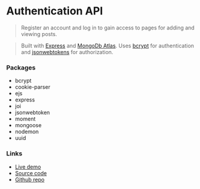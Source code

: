 # Authentication API

> Register an account and log in to gain access to pages for adding and viewing posts.

> Built with [Express](https://expressjs.com/) and [MongoDb Atlas](https://www.mongodb.com/atlas). Uses [bcrypt](https://www.npmjs.com/package/bcrypt) for authentication and [jsonwebtokens](https://www.npmjs.com/package/jsonwebtoken) for authorization.

### Packages
- bcrypt
- cookie-parser
- ejs
- express
- joi
- jsonwebtoken
- moment
- mongoose
- nodemon
- uuid

### Links
- [Live demo](https://express-api-login-with-jwt.rolandjlevy.repl.co)
- [Source code](https://replit.com/@RolandJLevy/express-api-login-with-jwt)
- [Github repo](https://github.com/rolandjlevy/express-api-login-with-jwt)